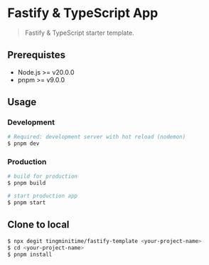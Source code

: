 # Fastify & TypeScript App

> Fastify & TypeScript starter template.

## Prerequistes

- Node.js >= v20.0.0
- pnpm >= v9.0.0

## Usage

### Development
```bash
# Required: development server with hot reload (nodemon)
$ pnpm dev
```

### Production

```bash
# build for production
$ pnpm build

# start production app
$ pnpm start
```

## Clone to local

```bash
$ npx degit tingminitime/fastify-template <your-project-name>
$ cd <your-project-name>
$ pnpm install
```
